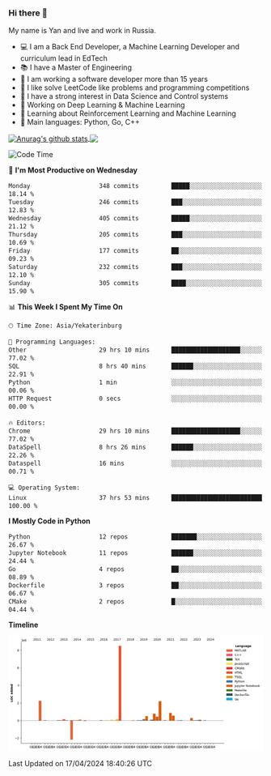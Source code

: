 ### Hi there 👋

My name is Yan and live and work in Russia.

- 💻 I am a Back End Developer, a Machine Learning Developer and curriculum lead in EdTech
- 📚 I have a Master of Engineering
- 🤔 I am working a software developer more than 15 years
- 🌱 I like solve LeetCode like problems and programming competitions
- 📝 I have a strong interest in Data Science and Control systems
- 🔭 Working on Deep Learning & Machine Learning
- 🌱 Learning about Reinforcement Learning and Machine Learning
- 🌟 Main languages: Python, Go, C++

<!--


**yanchick/yanchick** is a ✨ _special_ ✨ repository because its `README.md` (this file) appears on your GitHub profile.

Here are some ideas to get you started:

- I am a self taught Full Stack Developer and a Machine Learning Developer
- 🌱 I’m currently learning ...
- 👯 I’m looking to collaborate on ...
- 🤔 I’m looking for help with ...
- 💬 Ask me about ...
- 📫 How to reach me: ...
- 😄 Pronouns: ...
- ⚡ Fun fact: ...

-->


<a href="https://github.com/anuraghazra/github-readme-stats">
    <img align="center" src="https://github-readme-stats.vercel.app/api?username=yanchick&count_private=true" alt="Anurag's github stats" />
</a>
<a href="https://github.com/anuraghazra/github-readme-stats">
    <img align="center" src="https://github-readme-stats.vercel.app/api/top-langs/?username=yanchick&hide=javascript,html,CSS" />
</a>

<!--START_SECTION:waka-->
![Code Time](http://img.shields.io/badge/Code%20Time-1%2C780%20hrs%208%20mins-blue)

📅 **I'm Most Productive on Wednesday** 

```text
Monday                   348 commits         █████░░░░░░░░░░░░░░░░░░░░   18.14 % 
Tuesday                  246 commits         ███░░░░░░░░░░░░░░░░░░░░░░   12.83 % 
Wednesday                405 commits         █████░░░░░░░░░░░░░░░░░░░░   21.12 % 
Thursday                 205 commits         ███░░░░░░░░░░░░░░░░░░░░░░   10.69 % 
Friday                   177 commits         ██░░░░░░░░░░░░░░░░░░░░░░░   09.23 % 
Saturday                 232 commits         ███░░░░░░░░░░░░░░░░░░░░░░   12.10 % 
Sunday                   305 commits         ████░░░░░░░░░░░░░░░░░░░░░   15.90 % 
```


📊 **This Week I Spent My Time On** 

```text
🕑︎ Time Zone: Asia/Yekaterinburg

💬 Programming Languages: 
Other                    29 hrs 10 mins      ███████████████████░░░░░░   77.02 % 
SQL                      8 hrs 40 mins       ██████░░░░░░░░░░░░░░░░░░░   22.91 % 
Python                   1 min               ░░░░░░░░░░░░░░░░░░░░░░░░░   00.06 % 
HTTP Request             0 secs              ░░░░░░░░░░░░░░░░░░░░░░░░░   00.00 % 

🔥 Editors: 
Chrome                   29 hrs 10 mins      ███████████████████░░░░░░   77.02 % 
DataSpell                8 hrs 26 mins       ██████░░░░░░░░░░░░░░░░░░░   22.26 % 
Dataspell                16 mins             ░░░░░░░░░░░░░░░░░░░░░░░░░   00.71 % 

💻 Operating System: 
Linux                    37 hrs 53 mins      █████████████████████████   100.00 % 
```

**I Mostly Code in Python** 

```text
Python                   12 repos            ███████░░░░░░░░░░░░░░░░░░   26.67 % 
Jupyter Notebook         11 repos            ██████░░░░░░░░░░░░░░░░░░░   24.44 % 
Go                       4 repos             ██░░░░░░░░░░░░░░░░░░░░░░░   08.89 % 
Dockerfile               3 repos             ██░░░░░░░░░░░░░░░░░░░░░░░   06.67 % 
CMake                    2 repos             █░░░░░░░░░░░░░░░░░░░░░░░░   04.44 % 
```



**Timeline**

![Lines of Code chart](https://raw.githubusercontent.com/yanchick/yanchick/main/assets/bar_graph.png)


 Last Updated on 17/04/2024 18:40:26 UTC
<!--END_SECTION:waka-->

